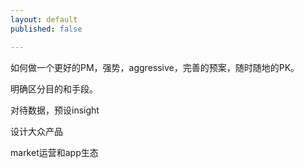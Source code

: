 ```yaml
---
layout: default
published: false

---
```


如何做一个更好的PM，强势，aggressive，完善的预案，随时随地的PK。

明确区分目的和手段。

对待数据，预设insight

设计大众产品

market运营和app生态

